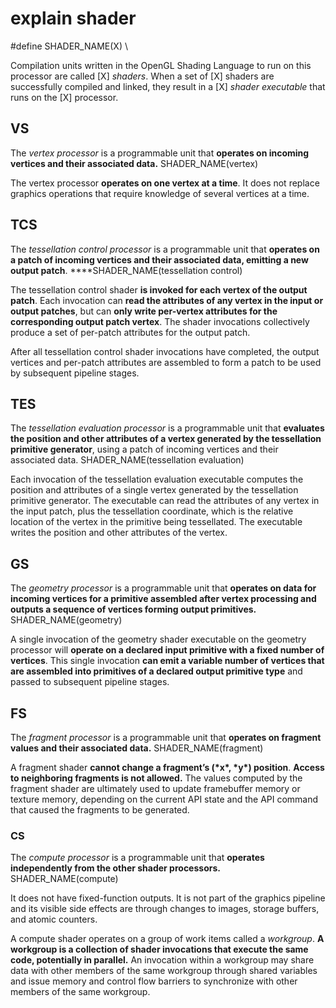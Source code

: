 # explain shader

\#define SHADER_NAME(X) \

Compilation units written in the OpenGL Shading Language to run on this processor are called [X] *shaders*. When a set of [X] shaders are successfully compiled and linked, they result in a [X] *shader executable* that runs on the [X] processor.

## VS

The *vertex processor* is a programmable unit that **operates on incoming vertices and their associated data.** SHADER_NAME(vertex)

The vertex processor **operates on one vertex at a time**. It does not replace graphics operations that require knowledge of several vertices at a time.

## TCS

The *tessellation control processor* is a programmable unit that **operates on a patch of incoming vertices and their associated data, emitting a new output patch**.  ****SHADER_NAME(tessellation control)

The tessellation control shader **is invoked for each vertex of the output patch**. Each invocation can **read the attributes of any vertex in the input or output patches**, but can **only write per-vertex attributes for the corresponding output patch vertex**. The shader invocations collectively produce a set of per-patch attributes for the output patch.

After all tessellation control shader invocations have completed, the output vertices and per-patch attributes are assembled to form a patch to be used by subsequent pipeline stages.

## TES

The *tessellation evaluation processor* is a programmable unit that **evaluates the position and other attributes of a vertex generated by the tessellation primitive generator**, using a patch of incoming vertices and their associated data. SHADER_NAME(tessellation evaluation)

Each invocation of the tessellation evaluation executable computes the position and attributes of a single vertex generated by the tessellation primitive generator. The executable can read the attributes of any vertex in the input patch, plus the tessellation coordinate, which is the relative location of the vertex in the primitive being tessellated. The executable writes the position and other attributes of the vertex.

## GS

The *geometry processor* is a programmable unit that **operates on data for incoming vertices for a primitive assembled after vertex processing and outputs a sequence of vertices forming output primitives.** SHADER_NAME(geometry)

A single invocation of the geometry shader executable on the geometry processor will **operate on a declared input primitive with a fixed number of vertices**. This single invocation **can emit a variable number of vertices that are assembled into primitives of a declared output primitive type** and passed to subsequent pipeline stages.

## FS

The *fragment processor* is a programmable unit that **operates on fragment values and their associated data.** SHADER_NAME(fragment)

A fragment shader **cannot change a fragment’s (\*x\*, \*y\*) position**. **Access to neighboring fragments is not allowed.** The values computed by the fragment shader are ultimately used to update framebuffer memory or texture memory, depending on the current API state and the API command that caused the fragments to be generated.

### CS

The *compute processor* is a programmable unit that **operates independently from the other shader processors.** SHADER_NAME(compute)

It does not have fixed-function outputs. It is not part of the graphics pipeline and its visible side effects are through changes to images, storage buffers, and atomic counters.

A compute shader operates on a group of work items called a *workgroup*. **A workgroup is a collection of shader invocations that execute the same code, potentially in parallel.** An invocation within a workgroup may share data with other members of the same workgroup through shared variables and issue memory and control flow barriers to synchronize with other members of the same workgroup.
